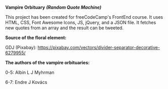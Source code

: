 **Vampire Orbituary** ***(Random Quote Machine)***

This project has been created for freeCodeCamp's FrontEnd course. It uses HTML, CSS, Font Awesome Icons, JS, jQuery, and a JSON file. It fetches new quotes from an array and the result can be tweeted.


**Source of the floral element:**

GDJ (Pixabay): https://pixabay.com/vectors/divider-separator-decorative-6279955/



**The authors of the vampire orbituaries:**

0-5: Albin L J Myhrman

6-7: Endre J Kovács
